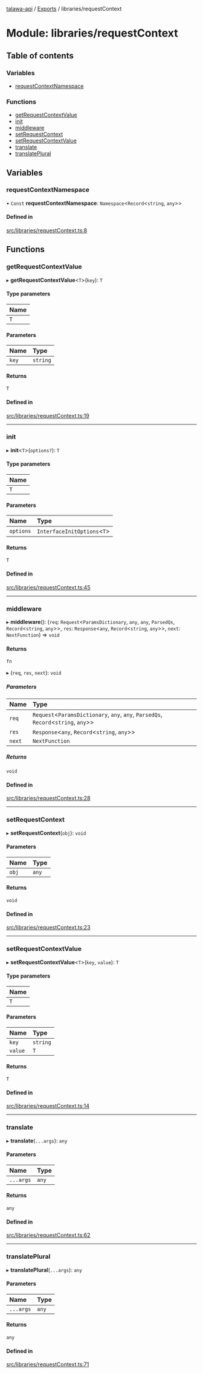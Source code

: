 [talawa-api](../README.md) / [Exports](../modules.md) / libraries/requestContext

# Module: libraries/requestContext

## Table of contents

### Variables

- [requestContextNamespace](libraries_requestContext.md#requestcontextnamespace)

### Functions

- [getRequestContextValue](libraries_requestContext.md#getrequestcontextvalue)
- [init](libraries_requestContext.md#init)
- [middleware](libraries_requestContext.md#middleware)
- [setRequestContext](libraries_requestContext.md#setrequestcontext)
- [setRequestContextValue](libraries_requestContext.md#setrequestcontextvalue)
- [translate](libraries_requestContext.md#translate)
- [translatePlural](libraries_requestContext.md#translateplural)

## Variables

### requestContextNamespace

• `Const` **requestContextNamespace**: `Namespace`\<`Record`\<`string`, `any`\>\>

#### Defined in

[src/libraries/requestContext.ts:8](https://github.com/PalisadoesFoundation/talawa-api/blob/cf57ca9/src/libraries/requestContext.ts#L8)

## Functions

### getRequestContextValue

▸ **getRequestContextValue**\<`T`\>(`key`): `T`

#### Type parameters

| Name |
| :--- |
| `T`  |

#### Parameters

| Name  | Type     |
| :---- | :------- |
| `key` | `string` |

#### Returns

`T`

#### Defined in

[src/libraries/requestContext.ts:19](https://github.com/PalisadoesFoundation/talawa-api/blob/cf57ca9/src/libraries/requestContext.ts#L19)

---

### init

▸ **init**\<`T`\>(`options?`): `T`

#### Type parameters

| Name |
| :--- |
| `T`  |

#### Parameters

| Name      | Type                          |
| :-------- | :---------------------------- |
| `options` | `InterfaceInitOptions`\<`T`\> |

#### Returns

`T`

#### Defined in

[src/libraries/requestContext.ts:45](https://github.com/PalisadoesFoundation/talawa-api/blob/cf57ca9/src/libraries/requestContext.ts#L45)

---

### middleware

▸ **middleware**(): (`req`: `Request`\<`ParamsDictionary`, `any`, `any`, `ParsedQs`, `Record`\<`string`, `any`\>\>, `res`: `Response`\<`any`, `Record`\<`string`, `any`\>\>, `next`: `NextFunction`) =\> `void`

#### Returns

`fn`

▸ (`req`, `res`, `next`): `void`

##### Parameters

| Name   | Type                                                                                   |
| :----- | :------------------------------------------------------------------------------------- |
| `req`  | `Request`\<`ParamsDictionary`, `any`, `any`, `ParsedQs`, `Record`\<`string`, `any`\>\> |
| `res`  | `Response`\<`any`, `Record`\<`string`, `any`\>\>                                       |
| `next` | `NextFunction`                                                                         |

##### Returns

`void`

#### Defined in

[src/libraries/requestContext.ts:28](https://github.com/PalisadoesFoundation/talawa-api/blob/cf57ca9/src/libraries/requestContext.ts#L28)

---

### setRequestContext

▸ **setRequestContext**(`obj`): `void`

#### Parameters

| Name  | Type  |
| :---- | :---- |
| `obj` | `any` |

#### Returns

`void`

#### Defined in

[src/libraries/requestContext.ts:23](https://github.com/PalisadoesFoundation/talawa-api/blob/cf57ca9/src/libraries/requestContext.ts#L23)

---

### setRequestContextValue

▸ **setRequestContextValue**\<`T`\>(`key`, `value`): `T`

#### Type parameters

| Name |
| :--- |
| `T`  |

#### Parameters

| Name    | Type     |
| :------ | :------- |
| `key`   | `string` |
| `value` | `T`      |

#### Returns

`T`

#### Defined in

[src/libraries/requestContext.ts:14](https://github.com/PalisadoesFoundation/talawa-api/blob/cf57ca9/src/libraries/requestContext.ts#L14)

---

### translate

▸ **translate**(`...args`): `any`

#### Parameters

| Name      | Type  |
| :-------- | :---- |
| `...args` | `any` |

#### Returns

`any`

#### Defined in

[src/libraries/requestContext.ts:62](https://github.com/PalisadoesFoundation/talawa-api/blob/cf57ca9/src/libraries/requestContext.ts#L62)

---

### translatePlural

▸ **translatePlural**(`...args`): `any`

#### Parameters

| Name      | Type  |
| :-------- | :---- |
| `...args` | `any` |

#### Returns

`any`

#### Defined in

[src/libraries/requestContext.ts:71](https://github.com/PalisadoesFoundation/talawa-api/blob/cf57ca9/src/libraries/requestContext.ts#L71)
